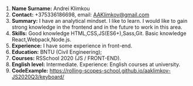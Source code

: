 1. **Name Surname:** Andrei Klimkou
2. **Contact:** +375336186698, email: AAKlimkov@gmail.com
3. **Summary:**  I have an analytical mindset. I like to learn. I would like to gain strong knowledge in the frontend and in the future to work in this area.
4. **Skills:**  Good knowledge HTML,CSS,JS(ES6+),Sass,Git. Basic knowledge React,Webpack,Node.js.
5. **Experience:** I have some experience in front-end.
6. **Education:** BNTU (Civil Engineering);
7. **Courses:** RSSchool 2020 (JS / FRONT-END).
8. **English level:** Intermediate. Experience: English courses at university.
9. **CodeExample:** https://rolling-scopes-school.github.io/aaklimkov-JS2020Q3/keyboard/

